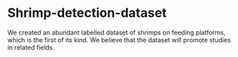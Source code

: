 # Shrimp-detection-dataset
We created an abundant labelled dataset of shrimps on feeding platforms, which is the first of its kind. We believe that the dataset will promote studies in related fields.
